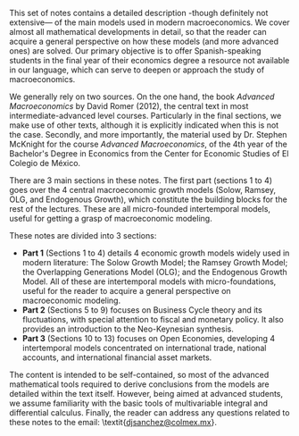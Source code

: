 This set of notes contains a detailed description -though definitely not extensive— of the main models used in modern macroeconomics. We cover almost all mathematical developments in detail, so that the reader can acquire a general perspective on how these models (and more advanced ones) are solved. Our primary objective is to offer Spanish-speaking students in the final year of their economics degree a resource not available in our language, which can serve to deepen or approach the study of macroeconomics. 

We generally rely on two sources. On the one hand, the book _Advanced Macroeconomics_ by David Romer (2012), the central text in most intermediate-advanced level courses. Particularly in the final sections, we make use of other texts, although it is explicitly indicated when this is not the case. Secondly, and more importantly, the material used by Dr. Stephen McKnight for the course _Advanced Macroeconomics_, of the 4th year of the Bachelor's Degree in Economics from the Center for Economic Studies of El Colegio de México. 

There are 3 main sections in these notes. The first part (sections 1 to 4) goes over the 4 central macroeconomic growth models (Solow, Ramsey, OLG, and Endogenous Growth), which constitute the building blocks for the rest of the lectures. These are all micro-founded intertemporal models, useful for getting a grasp of macroeconomic modeling. 

These notes are divided into 3 sections:
- **Part 1** (Sections 1 to 4) details 4 economic growth models widely used in modern literature: The Solow Growth Model; the Ramsey Growth Model; the Overlapping Generations Model (OLG); and the Endogenous Growth Model. All of these are intertemporal models with micro-foundations, useful for the reader to acquire a general perspective on macroeconomic modeling.
- **Part 2** (Sections 5 to 9) focuses on Business Cycle theory and its fluctuations, with special attention to fiscal and monetary policy. It also provides an introduction to the Neo-Keynesian synthesis.
- **Part 3** (Sections 10 to 13) focuses on Open Economies, developing 4 intertemporal models concentrated on international trade, national accounts, and international financial asset markets.


The content is intended to be self-contained, so most of the advanced mathematical tools required to derive conclusions from the models are detailed within the text itself. However, being aimed at advanced students, we assume familiarity with the basic tools of multivariable integral and differential calculus. Finally, the reader can address any questions related to these notes to the email: \textit{djsanchez@colmex.mx}.
